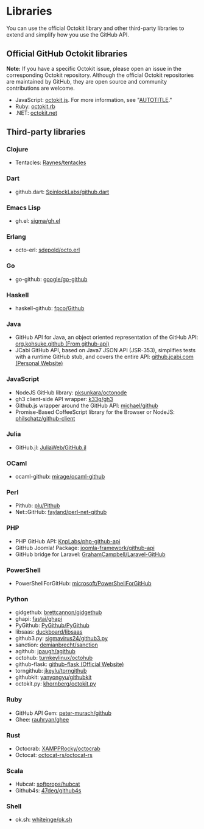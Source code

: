 # Libraries

You can use the official Octokit library and other third-party libraries to extend and simplify how you use the GitHub API.

## Official GitHub Octokit libraries

<div class="ghd-spotlight ghd-spotlight-note border rounded-1 my-3 p-3 f5 color-border-accent-emphasis color-bg-accent">

**Note:** If you have a specific Octokit issue, please open an issue in the corresponding Octokit repository. Although the official Octokit repositories are maintained by GitHub, they are open source and community contributions are welcome.

</div>

- JavaScript: [octokit.js](https://github.com/octokit/octokit.js). For more information, see "[AUTOTITLE](/rest/guides/scripting-with-the-rest-api-and-javascript)."
- Ruby: [octokit.rb](https://github.com/octokit/octokit.rb)
- .NET: [octokit.net](https://github.com/octokit/octokit.net)

## Third-party libraries

### Clojure

- Tentacles: [Raynes/tentacles](https://github.com/clj-commons/tentacles)

### Dart

- github.dart: [SpinlockLabs/github.dart](https://github.com/SpinlockLabs/github.dart)

### Emacs Lisp

- gh.el: [sigma/gh.el](https://github.com/sigma/gh.el)

### Erlang

- octo-erl: [sdepold/octo.erl](https://github.com/sdepold/octo.erl)

### Go

- go-github: [google/go-github](https://github.com/google/go-github)

### Haskell

- haskell-github: [fpco/Github](https://github.com/fpco/GitHub)

### Java

- GitHub API for Java, an object oriented representation of the GitHub API: [org.kohsuke.github (From github-api)](http://github-api.kohsuke.org/)
- JCabi GitHub API, based on Java7 JSON API (JSR-353), simplifies tests with a runtime GitHub stub, and covers the entire API: [github.jcabi.com (Personal Website)](http://github.jcabi.com)

### JavaScript

- NodeJS GitHub library: [pksunkara/octonode](https://github.com/pksunkara/octonode)
- gh3 client-side API wrapper: [k33g/gh3](https://github.com/k33g/gh3)
- Github.js wrapper around the GitHub API: [michael/github](https://github.com/michael/github)
- Promise-Based CoffeeScript library for the Browser or NodeJS: [philschatz/github-client](https://github.com/philschatz/github-client)

### Julia

- GitHub.jl: [JuliaWeb/GitHub.jl](https://github.com/JuliaWeb/GitHub.jl)

### OCaml

- ocaml-github: [mirage/ocaml-github](https://github.com/mirage/ocaml-github)

### Perl

- Pithub: [plu/Pithub](https://github.com/plu/Pithub)
- Net::GitHub: [fayland/perl-net-github](https://github.com/fayland/perl-net-github)

### PHP

- PHP GitHub API: [KnpLabs/php-github-api](https://github.com/KnpLabs/php-github-api)
- GitHub Joomla! Package: [joomla-framework/github-api](https://github.com/joomla-framework/github-api)
- GitHub bridge for Laravel: [GrahamCampbell/Laravel-GitHub](https://github.com/GrahamCampbell/Laravel-GitHub)

### PowerShell

- PowerShellForGitHub: [microsoft/PowerShellForGitHub](https://github.com/microsoft/PowerShellForGitHub)

### Python

- gidgethub: [brettcannon/gidgethub](https://github.com/brettcannon/gidgethub)
- ghapi: [fastai/ghapi](https://github.com/fastai/ghapi)
- PyGithub: [PyGithub/PyGithub](https://github.com/PyGithub/PyGithub)
- libsaas: [duckboard/libsaas](https://github.com/ducksboard/libsaas)
- github3.py: [sigmavirus24/github3.py](https://github.com/sigmavirus24/github3.py)
- sanction: [demianbrecht/sanction](https://github.com/demianbrecht/sanction)
- agithub: [jpaugh/agithub](https://github.com/jpaugh/agithub)
- octohub: [turnkeylinux/octohub](https://github.com/turnkeylinux/octohub)
- github-flask: [github-flask (Official Website)](http://github-flask.readthedocs.org)
- torngithub: [jkeylu/torngithub](https://github.com/jkeylu/torngithub)
- githubkit: [yanyongyu/githubkit](https://github.com/yanyongyu/githubkit)
- octokit.py: [khornberg/octokit.py](https://github.com/khornberg/octokit.py)

### Ruby

- GitHub API Gem: [peter-murach/github](https://github.com/peter-murach/github)
- Ghee: [rauhryan/ghee](https://github.com/rauhryan/ghee)

### Rust

- Octocrab: [XAMPPRocky/octocrab](https://github.com/XAMPPRocky/octocrab)
- Octocat: [octocat-rs/octocat-rs](https://github.com/octocat-rs/octocat-rs)

### Scala

- Hubcat: [softprops/hubcat](https://github.com/softprops/hubcat)
- Github4s: [47deg/github4s](https://github.com/47deg/github4s)

### Shell

- ok.sh: [whiteinge/ok.sh](https://github.com/whiteinge/ok.sh)
